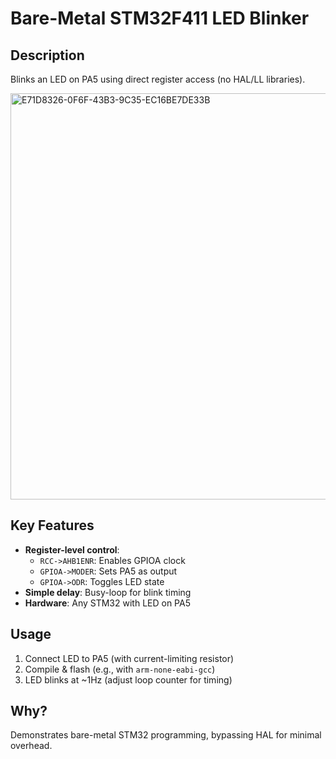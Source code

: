 # Bare-Metal STM32F411 LED Blinker  

## Description  
Blinks an LED on PA5 using direct register access (no HAL/LL libraries).  

<img src="https://github.com/user-attachments/assets/57616265-c84c-4b0f-878d-f362205d784d" width="650" alt="E71D8326-0F6F-43B3-9C35-EC16BE7DE33B">

## Key Features  
- **Register-level control**:  
  - `RCC->AHB1ENR`: Enables GPIOA clock  
  - `GPIOA->MODER`: Sets PA5 as output  
  - `GPIOA->ODR`: Toggles LED state  
- **Simple delay**: Busy-loop for blink timing  
- **Hardware**: Any STM32 with LED on PA5  

## Usage  
1. Connect LED to PA5 (with current-limiting resistor)  
2. Compile & flash (e.g., with `arm-none-eabi-gcc`)  
3. LED blinks at ~1Hz (adjust loop counter for timing)  

## Why?  
Demonstrates bare-metal STM32 programming, bypassing HAL for minimal overhead.  
